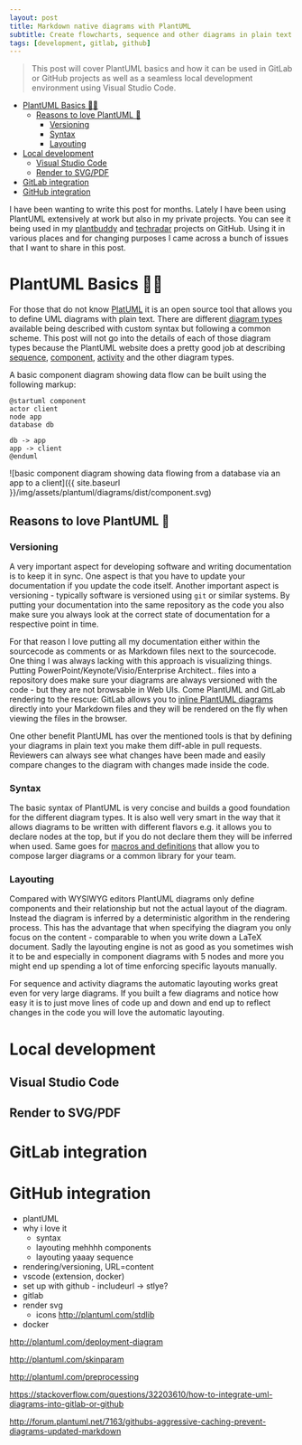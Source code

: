 ```yaml
---
layout: post
title: Markdown native diagrams with PlantUML
subtitle: Create flowcharts, sequence and other diagrams in plain text with full version control support and native markdown rendering
tags: [development, gitlab, github]
---
```


> This post will cover PlantUML basics and how it can be used in GitLab or GitHub projects as well as a seamless local development environment using Visual Studio Code.

<!-- TOC -->

- [PlantUML Basics 👨‍🎨](#plantuml-basics-‍)
  - [Reasons to love PlantUML 🤗](#reasons-to-love-plantuml-)
    - [Versioning](#versioning)
    - [Syntax](#syntax)
    - [Layouting](#layouting)
- [Local development](#local-development)
  - [Visual Studio Code](#visual-studio-code)
  - [Render to SVG/PDF](#render-to-svgpdf)
- [GitLab integration](#gitlab-integration)
- [GitHub integration](#github-integration)

<!-- /TOC -->

I have been wanting to write this post for months. Lately I have been using PlantUML extensively at work but also in my private projects. You can see it being used in my [plantbuddy](https://github.com/anoff/plantbuddy#main-features) and [techradar](https://github.com/anoff/techradar#design) projects on GitHub. Using it in various places and for changing purposes I came across a bunch of issues that I want to share in this post.

# PlantUML Basics 👨‍🎨

For those that do not know [PlatUML](http://plantuml.com/) it is an open source tool that allows you to define UML diagrams with plain text. There are different [diagram types](http://plantuml.com/sitemap-language-specification) available being described with custom syntax but following a common scheme. This post will not go into the details of each of those diagram types because the PlantUML website does a pretty good job at describing [sequence](http://plantuml.com/sequence-diagram), [component](http://plantuml.com/component-diagram), [activity](http://plantuml.com/activity-diagram-beta) and the other diagram types.

A basic component diagram showing data flow can be built using the following markup:

```plantuml
@startuml component
actor client
node app
database db

db -> app
app -> client
@enduml
```

![basic component diagram showing data flowing from a database via an app to a client]({{ site.baseurl }}/img/assets/plantuml/diagrams/dist/component.svg)

## Reasons to love PlantUML 🤗

### Versioning

A very important aspect for developing software and writing documentation is to keep it in sync. One aspect is that you have to update your documentation if you update the code itself. Another important aspect is versioning - typically software is versioned using `git` or similar systems. By putting your documentation into the same repository as the code you also make sure you always look at the correct state of documentation for a respective point in time.

For that reason I love putting all my documentation either within the sourcecode as comments or as Markdown files next to the sourcecode. One thing I was always lacking with this approach is visualizing things. Putting PowerPoint/Keynote/Visio/Enterprise Architect.. files into a repository does make sure your diagrams are always versioned with the code - but they are not browsable in Web UIs. Come PlantUML and GitLab rendering to the rescue: GitLab allows you to [inline PlantUML diagrams](https://gitlab.com/gitlab-org/gitlab-ce/blob/master/doc/administration/integration/plantuml.md) directly into your Markdown files and they will be rendered on the fly when viewing the files in the browser.

One other benefit PlantUML has over the mentioned tools is that by defining your diagrams in plain text you make them diff-able in pull requests. Reviewers can always see what changes have been made and easily compare changes to the diagram with changes made inside the code.

### Syntax

The basic syntax of PlantUML is very concise and builds a good foundation for the different diagram types. It is also well very smart in the way that it allows diagrams to be written with different flavors e.g. it allows you to declare nodes at the top, but if you do not declare them they will be inferred when used. Same goes for [macros and definitions](http://plantuml.com/preprocessing) that allow you to compose larger diagrams or a common library for your team.

### Layouting

Compared with WYSIWYG editors PlantUML diagrams only define components and their relationship but not the actual layout of the diagram. Instead the diagram is inferred by a deterministic algorithm in the rendering process. This has the advantage that when specifying the diagram you only focus on the content - comparable to when you write down a LaTeX document.
Sadly the layouting engine is not as good as you sometimes wish it to be and especially in component diagrams with 5 nodes and more you might end up spending a lot of time enforcing specific layouts manually.

For sequence and activity diagrams the automatic layouting works great even for very large diagrams. If you built a few diagrams and notice how easy it is to just move lines of code up and down and end up to reflect changes in the code you will love the automatic layouting.

# Local development

## Visual Studio Code

## Render to SVG/PDF

# GitLab integration

# GitHub integration



- plantUML
- why i love it
  - syntax
  - layouting mehhhh components
  - layouting yaaay sequence
- rendering/versioning, URL=content
- vscode (extension, docker)
- set up with github - includeurl -> stlye?
- gitlab
- render svg
  - icons http://plantuml.com/stdlib
- docker


http://plantuml.com/deployment-diagram

http://plantuml.com/skinparam

http://plantuml.com/preprocessing


https://stackoverflow.com/questions/32203610/how-to-integrate-uml-diagrams-into-gitlab-or-github

http://forum.plantuml.net/7163/githubs-aggressive-caching-prevent-diagrams-updated-markdown